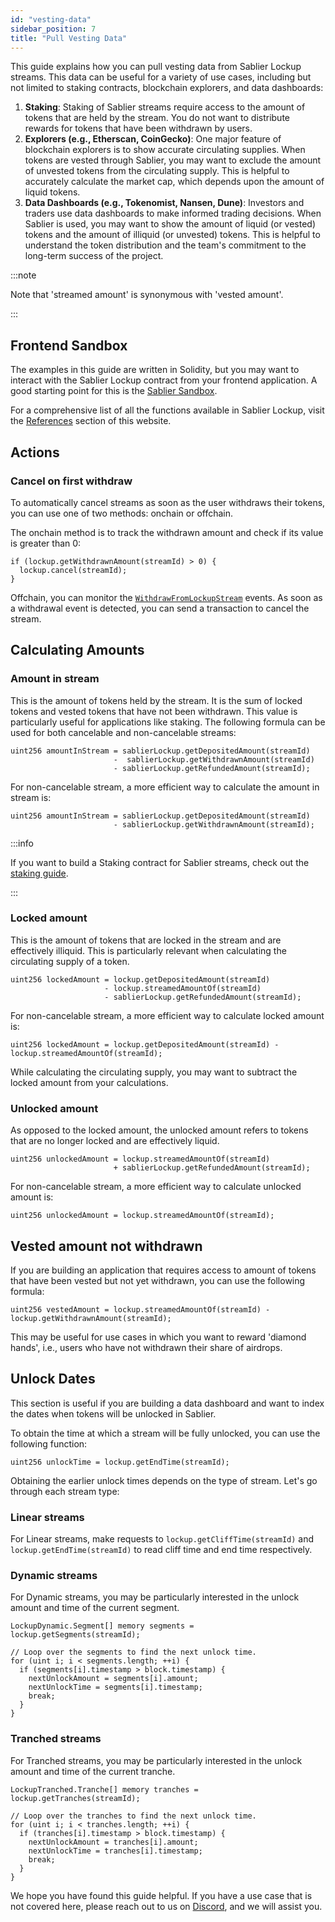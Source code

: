 ```yaml
---
id: "vesting-data"
sidebar_position: 7
title: "Pull Vesting Data"
---
```


This guide explains how you can pull vesting data from Sablier Lockup streams. This data can be useful for a variety of
use cases, including but not limited to staking contracts, blockchain explorers, and data dashboards:

1. **Staking**: Staking of Sablier streams require access to the amount of tokens that are held by the stream. You do
   not want to distribute rewards for tokens that have been withdrawn by users.
2. **Explorers (e.g., Etherscan, CoinGecko)**: One major feature of blockchain explorers is to show accurate circulating
   supplies. When tokens are vested through Sablier, you may want to exclude the amount of unvested tokens from the
   circulating supply. This is helpful to accurately calculate the market cap, which depends upon the amount of liquid
   tokens.
3. **Data Dashboards (e.g., Tokenomist, Nansen, Dune)**: Investors and traders use data dashboards to make informed
   trading decisions. When Sablier is used, you may want to show the amount of liquid (or vested) tokens and the amount
   of illiquid (or unvested) tokens. This is helpful to understand the token distribution and the team's commitment to
   the long-term success of the project.

:::note

Note that 'streamed amount' is synonymous with 'vested amount'.

:::

## Frontend Sandbox

The examples in this guide are written in Solidity, but you may want to interact with the Sablier Lockup contract from
your frontend application. A good starting point for this is the
[Sablier Sandbox](https://github.com/sablier-labs/sandbox).

For a comprehensive list of all the functions available in Sablier Lockup, visit the [References](/reference/overview)
section of this website.

## Actions

### Cancel on first withdraw

To automatically cancel streams as soon as the user withdraws their tokens, you can use one of two methods: onchain or
offchain.

The onchain method is to track the withdrawn amount and check if its value is greater than 0:

```solidity
if (lockup.getWithdrawnAmount(streamId) > 0) {
  lockup.cancel(streamId);
}
```

Offchain, you can monitor the
[`WithdrawFromLockupStream`](/reference/lockup/contracts/interfaces/interface.ISablierLockup) events. As soon as a
withdrawal event is detected, you can send a transaction to cancel the stream.

## Calculating Amounts

### Amount in stream

This is the amount of tokens held by the stream. It is the sum of locked tokens and vested tokens that have not been
withdrawn. This value is particularly useful for applications like staking. The following formula can be used for both
cancelable and non-cancelable streams:

```solidity
uint256 amountInStream = sablierLockup.getDepositedAmount(streamId)
                       -  sablierLockup.getWithdrawnAmount(streamId)
                       - sablierLockup.getRefundedAmount(streamId);
```

For non-cancelable stream, a more efficient way to calculate the amount in stream is:

```solidity
uint256 amountInStream = sablierLockup.getDepositedAmount(streamId)
                       - sablierLockup.getWithdrawnAmount(streamId);
```

:::info

If you want to build a Staking contract for Sablier streams, check out the [staking guide](./staking/setup).

:::

### Locked amount

This is the amount of tokens that are locked in the stream and are effectively illiquid. This is particularly relevant
when calculating the circulating supply of a token.

```solidity
uint256 lockedAmount = lockup.getDepositedAmount(streamId)
                     - lockup.streamedAmountOf(streamId)
                     - sablierLockup.getRefundedAmount(streamId);
```

For non-cancelable stream, a more efficient way to calculate locked amount is:

```solidity
uint256 lockedAmount = lockup.getDepositedAmount(streamId) - lockup.streamedAmountOf(streamId);
```

While calculating the circulating supply, you may want to subtract the locked amount from your calculations.

### Unlocked amount

As opposed to the locked amount, the unlocked amount refers to tokens that are no longer locked and are effectively
liquid.

```solidity
uint256 unlockedAmount = lockup.streamedAmountOf(streamId)
                       + sablierLockup.getRefundedAmount(streamId);
```

For non-cancelable stream, a more efficient way to calculate unlocked amount is:

```solidity
uint256 unlockedAmount = lockup.streamedAmountOf(streamId);
```

## Vested amount not withdrawn

If you are building an application that requires access to amount of tokens that have been vested but not yet withdrawn,
you can use the following formula:

```solidity
uint256 vestedAmount = lockup.streamedAmountOf(streamId) - lockup.getWithdrawnAmount(streamId);
```

This may be useful for use cases in which you want to reward 'diamond hands', i.e., users who have not withdrawn their
share of airdrops.

## Unlock Dates

This section is useful if you are building a data dashboard and want to index the dates when tokens will be unlocked in
Sablier.

To obtain the time at which a stream will be fully unlocked, you can use the following function:

```solidity
uint256 unlockTime = lockup.getEndTime(streamId);
```

Obtaining the earlier unlock times depends on the type of stream. Let's go through each stream type:

### Linear streams

For Linear streams, make requests to `lockup.getCliffTime(streamId)` and `lockup.getEndTime(streamId)` to read cliff
time and end time respectively.

### Dynamic streams

For Dynamic streams, you may be particularly interested in the unlock amount and time of the current segment.

```solidity
LockupDynamic.Segment[] memory segments = lockup.getSegments(streamId);

// Loop over the segments to find the next unlock time.
for (uint i; i < segments.length; ++i) {
  if (segments[i].timestamp > block.timestamp) {
    nextUnlockAmount = segments[i].amount;
    nextUnlockTime = segments[i].timestamp;
    break;
  }
}
```

### Tranched streams

For Tranched streams, you may be particularly interested in the unlock amount and time of the current tranche.

```solidity
LockupTranched.Tranche[] memory tranches = lockup.getTranches(streamId);

// Loop over the tranches to find the next unlock time.
for (uint i; i < tranches.length; ++i) {
  if (tranches[i].timestamp > block.timestamp) {
    nextUnlockAmount = tranches[i].amount;
    nextUnlockTime = tranches[i].timestamp;
    break;
  }
}
```

We hope you have found this guide helpful. If you have a use case that is not covered here, please reach out to us on
[Discord](https://discord.sablier.com), and we will assist you.
